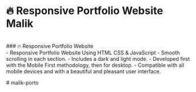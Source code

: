 # 🔥 Responsive Portfolio Website Malik
<br/>
### 🔥 Responsive Portfolio Website
<br/>
- Responsive Portfolio Website Using HTML CSS & JavaScript
- Smooth scrolling in each section.
- Includes a dark and light mode.
- Developed first with the Mobile First methodology, then for desktop.
- Compatible with all mobile devices and with a beautiful and pleasant user interface.


#   m a l i k - p o r t o 
 
 
